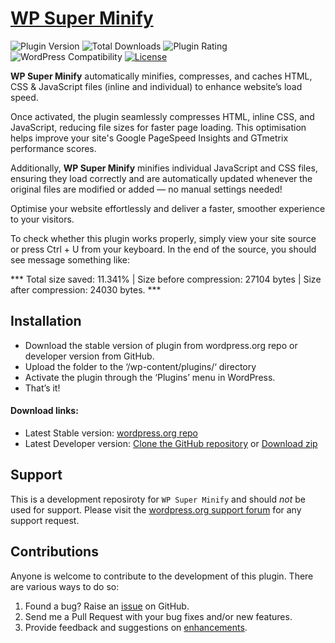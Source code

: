 # [WP Super Minify](https://wordpress.org/plugins/wp-super-minify/)

![Plugin Version](https://img.shields.io/wordpress/plugin/v/wp-super-minify.svg?maxAge=2592000)
![Total Downloads](https://img.shields.io/wordpress/plugin/dt/wp-super-minify.svg?maxAge=2592000)
![Plugin Rating](https://img.shields.io/wordpress/plugin/r/wp-super-minify.svg?maxAge=2592000)
![WordPress Compatibility](https://img.shields.io/wordpress/v/wp-super-minify.svg?maxAge=2592000)
[![License](https://img.shields.io/badge/license-GPL--2.0%2B-red.svg)](https://github.com/dipakcg/wp-super-minify/blob/master/license.txt)

**WP Super Minify** automatically minifies, compresses, and caches HTML, CSS & JavaScript files (inline and individual) to enhance website’s load speed.

Once activated, the plugin seamlessly compresses HTML, inline CSS, and JavaScript, reducing file sizes for faster page loading. This optimisation helps improve your site's Google PageSpeed Insights and GTmetrix performance scores.

Additionally, **WP Super Minify** minifies individual JavaScript and CSS files, ensuring they load correctly and are automatically updated whenever the original files are modified or added — no manual settings needed!

Optimise your website effortlessly and deliver a faster, smoother experience to your visitors.

To check whether this plugin works properly, simply view your site source or press Ctrl + U from your keyboard. In the end of the source, you should see message something like:

*** Total size saved: 11.341% | Size before compression: 27104 bytes | Size after compression: 24030 bytes. ***

## Installation
* Download the stable version of plugin from wordpress.org repo or developer version from GitHub.
* Upload the folder to the ‘/wp-content/plugins/‘ directory
* Activate the plugin through the ‘Plugins’ menu in WordPress.
* That’s it!

#### Download links:
* Latest Stable version: [wordpress.org repo](https://wordpress.org/plugins/wp-super-minify/)
* Latest Developer version: [Clone the GitHub repository](https://github.com/dipakcg/wp-super-minify.git) or [Download zip](https://github.com/dipakcg/wp-super-minify/archive/master.zip)

## Support
This is a development reposiroty for `WP Super Minify` and should _not_ be used for support. Please visit the [wordpress.org support forum](http://wordpress.org/support/plugin/wp-super-minify#postform) for any support request.

## Contributions
Anyone is welcome to contribute to the development of this plugin. There are various ways to do so:

1. Found a bug? Raise an [issue](https://github.com/dipakcg/wp-super-minify/issues?direction=desc&labels=bug&page=1&sort=created&state=open) on GitHub.
2. Send me a Pull Request with your bug fixes and/or new features.
3. Provide feedback and suggestions on [enhancements](https://github.com/dipakcg/wp-super-minify/issues?direction=desc&labels=enhancement&page=1&sort=created&state=open).
